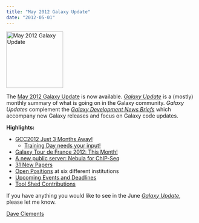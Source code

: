 ```yaml
---
title: "May 2012 Galaxy Update"
date: "2012-05-01"
---
```

<div class='right'><a href='/src/galaxy-updates/2012-05/index.md'><img src="/src/images/logos/GalaxyUpdate200.png" alt="May 2012 Galaxy Update" width=150 /></a></div>

The [May 2012 Galaxy Update](/src/galaxy-updates/2012-05/index.md) is now available.  *[Galaxy Update](/src/galaxy-updates/index.md)* is a (mostly) monthly summary of what is going on in the Galaxy community.  *Galaxy Updates* complement the *[Galaxy Development News Briefs](/src/docs/index.md)* which accompany new Galaxy releases and focus on Galaxy code updates.

**Highlights:**

* [GCC2012 Just 3 Months Away!](/src/galaxy-updates/2012-05/index.md#gcc2012-just-3-months-away)
  * [Training Day needs your input!](/src/galaxy-updates/2012-05/index.md#training-day-we-need-your-help)
* [Galaxy Tour de France 2012: This Month!](/src/galaxy-updates/2012-05/index.md#galaxy-tour-de-france-2012)
* [A new public server: Nebula for ChIP-Seq](/src/galaxy-updates/2012-05/index.md#new-public-server-nebula) 
* [31 New Papers](/src/galaxy-updates/2012-05/index.md#new-papers)
* [Open Positions](/src/galaxy-updates/2012-05/index.md#whos-hiring) at six different institutions
* [Upcoming Events and Deadlines](/src/galaxy-updates/2012-05/index.md#upcoming-events-and-deadlines)
* [Tool Shed Contributions](/src/galaxy-updates/2012-05/index.md#toolshed-contributions)

If you have anything you would like to see in the June *[Galaxy Update](/src/galaxy-updates/index.md)*, please let me know.

[Dave Clements](/people/dave-clements/)
